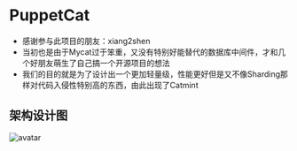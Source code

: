 # PuppetCat
* 感谢参与此项目的朋友：xiang2shen
* 当初也是由于Mycat过于笨重，又没有特别好能替代的数据库中间件，才和几个好朋友萌生了自己搞一个开源项目的想法
* 我们的目的就是为了设计出一个更加轻量级，性能更好但是又不像Sharding那样对代码入侵性特别高的东西，由此出现了Catmint


## 架构设计图
![avatar](http://q2jqzh8ar.bkt.clouddn.com/%E6%9E%B6%E6%9E%84%E8%AE%BE%E8%AE%A1.png-ss)

